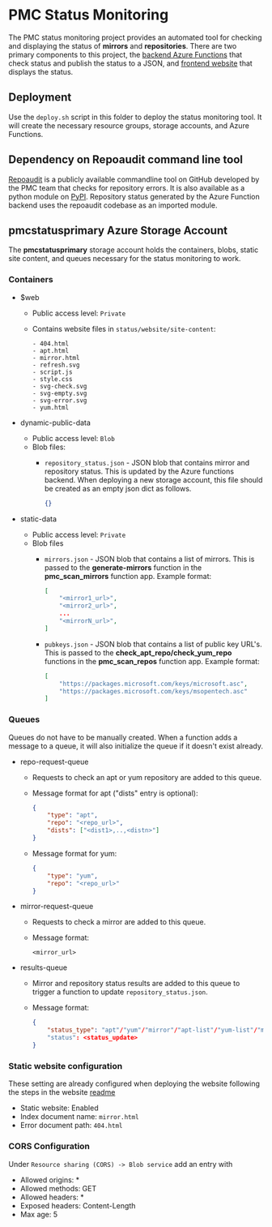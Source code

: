 # PMC Status Monitoring

The PMC status monitoring project provides an automated tool for checking and displaying the status of **mirrors** and **repositories**. There are two primary components to this project, the [backend Azure Functions](functions/) that check status and publish the status to a JSON, and [frontend website](website/) that displays the status. 

## Deployment
Use the `deploy.sh` script in this folder to deploy the status monitoring tool. It will create the necessary resource groups, storage accounts, and Azure Functions.

## Dependency on Repoaudit command line tool

[Repoaudit](https://github.com/microsoft/linux-package-repositories) is a publicly available commandline tool on GitHub developed by the PMC team that checks for repository errors. It is also available as a python module on [PyPI](https://pypi.org/project/repoaudit/). Repository status generated by the Azure Function backend uses the repoaudit codebase as an imported module. 

## pmcstatusprimary Azure Storage Account

The **pmcstatusprimary** storage account holds the containers, blobs, static site content, and queues necessary for the status monitoring to work. 

### Containers
- $web
    - Public access level: `Private`
    - Contains website files in `status/website/site-content`:

        ```
        - 404.html
        - apt.html
        - mirror.html
        - refresh.svg
        - script.js
        - style.css
        - svg-check.svg
        - svg-empty.svg
        - svg-error.svg
        - yum.html
        ```

- dynamic-public-data
    - Public access level: `Blob`
    - Blob files:
        - `repository_status.json` - JSON blob that contains mirror and repository status. This is updated by the Azure functions backend. When deploying a new storage account, this file should be created as an empty json dict as follows.

            ```json
            {}
            ```

- static-data
    - Public access level: `Private`
    - Blob files
        - `mirrors.json` - JSON blob that contains a list of mirrors. This is passed to the **generate-mirrors** function in the **pmc_scan_mirrors** function app. Example format:

            ```json
            [
                "<mirror1_url>",
                "<mirror2_url>",
                ...
                "<mirrorN_url>",
            ]
            ```
        - `pubkeys.json` - JSON blob that contains a list of public key URL's. This is passed to the **check_apt_repo/check_yum_repo** functions in the **pmc_scan_repos** function app. Example format:

            ```json
            [
                "https://packages.microsoft.com/keys/microsoft.asc", 
                "https://packages.microsoft.com/keys/msopentech.asc"
            ]
            ```

### Queues
Queues do not have to be manually created. When a function adds a message to a queue, it will also initialize the queue if it doesn't exist already. 
- repo-request-queue
    - Requests to check an apt or yum repository are added to this queue. 
    - Message format for apt ("dists" entry is optional):

        ```json
        {
            "type": "apt",
            "repo": "<repo_url>",
            "dists": ["<dist1>,..,<distn>"]
        }
        ```
    - Message format for yum:

        ```json
        {
            "type": "yum",
            "repo": "<repo_url>"
        }
        ```
- mirror-request-queue
    - Requests to check a mirror are added to this queue.
    - Message format:

        ```
        <mirror_url>
        ```
- results-queue
    - Mirror and repository status results are added to this queue to trigger a function to update `repository_status.json`. 
    - Message format:

        ```json
        {
            "status_type": "apt"/"yum"/"mirror"/"apt-list"/"yum-list"/"mirror-list"
            "status": <status_update>
        }
        ```

### Static website configuration
These setting are already configured when deploying the website following the steps in the website [readme](website/README.md)
- Static website: Enabled
- Index document name: `mirror.html`
- Error document path: `404.html`

### CORS Configuration
Under `Resource sharing (CORS) -> Blob service` add an entry with
- Allowed origins: *
- Allowed methods: GET
- Allowed headers: *
- Exposed headers: Content-Length
- Max age: 5